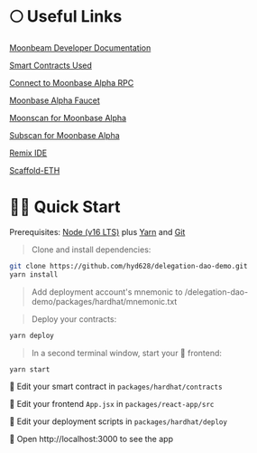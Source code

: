 # 🌕 Useful Links

[Moonbeam Developer Documentation](https://docs.moonbeam.network/)

[Smart Contracts Used](https://github.com/hyd628/delegation-dao-demo/tree/master/packages/hardhat/contracts)

[Connect to Moonbase Alpha RPC](https://docs.moonbeam.network/builders/get-started/networks/moonbase/#network-endpoints)

[Moonbase Alpha Faucet](https://discord.gg/SZNP8bWHZq)

[Moonscan for Moonbase Alpha](https://moonbase.moonscan.io/)

[Subscan for Moonbase Alpha](https://moonbase.subscan.io/)

[Remix IDE](https://remix.ethereum.org/)

[Scaffold-ETH](https://github.com/scaffold-eth/scaffold-eth)

# 🏄‍♂️ Quick Start

Prerequisites: [Node (v16 LTS)](https://nodejs.org/en/download/) plus [Yarn](https://classic.yarnpkg.com/en/docs/install/) and [Git](https://git-scm.com/downloads)

> Clone and install dependencies:

```bash
git clone https://github.com/hyd628/delegation-dao-demo.git
yarn install
```

> Add deployment account's mnemonic to /delegation-dao-demo/packages/hardhat/mnemonic.txt

> Deploy your contracts:

```bash
yarn deploy
```

> In a second terminal window, start your 📱 frontend:

```bash
yarn start
```

🔏 Edit your smart contract in `packages/hardhat/contracts`

📝 Edit your frontend `App.jsx` in `packages/react-app/src`

💼 Edit your deployment scripts in `packages/hardhat/deploy`

📱 Open http://localhost:3000 to see the app